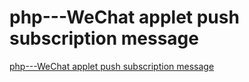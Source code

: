 # php---WeChat applet push subscription message
[php---WeChat applet push subscription message](https://aiwithcloud.com/2022/09/19/php___wechat_applet_push_subscription_message/)